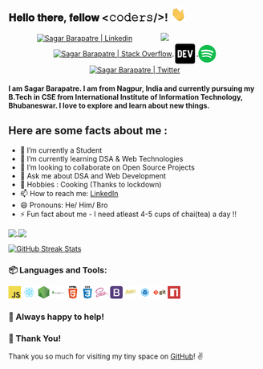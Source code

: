 <h2> 𝐇𝐞𝐥𝐥𝐨 𝐭𝐡𝐞𝐫𝐞, 𝐟𝐞𝐥𝐥𝐨𝐰 <𝚌𝚘𝚍𝚎𝚛𝚜/>! <img src="https://raw.githubusercontent.com/ABSphreak/ABSphreak/master/gifs/Hi.gif" width="30px"></h2>

<img align='right' src='https://user-images.githubusercontent.com/5713670/87202985-820dcb80-c2b6-11ea-9f56-7ec461c497c3.gif' width='200"'>

<p align="center">
<a href="https://www.linkedin.com/in/sagarbarapatre02/">
    <img align="center" alt="Sagar Barapatre | Linkedin" width="35px" src="https://github.com/TheDudeThatCode/TheDudeThatCode/blob/master/Assets/Linkedin.svg" />
  </a>
  
  <a href="https://stackoverflow.com/users/13044870/sagar-barapatre">
    <img align="center" alt="Sagar Barapatre | Stack Overflow" width="45px" src="https://cdn.sstatic.net/Sites/stackoverflow/company/Img/logos/so/so-icon.svg?v=f13ebeedfa9e" />
  </a>
  
  <a href="https://dev.to/sagarbarapatre">
    <img align="center" alt="Sagar Barapatre | Dev.to" width="45px" src="./iconfinder_84_Dev_4519024.png" />
  </a>
    
   
   
  
  <a href="https://open.spotify.com/playlist/15QxQP29OnyZ9r2xKggtKT?si=7dPGXdGARLu62Be3fo9IZA">
    <img align="center" alt="Sagar Barapatre | Spotify" width="35px" src="./iconfinder_Spotify_1298766.png" />
  </a>
<a href="https://www.twitter.com/gobi_masala">
    <img align="center" alt="Sagar Barapatre | Twitter" width="35px" src="https://github.com/TheDudeThatCode/TheDudeThatCode/blob/master/Assets/Twitter.svg" />
  </a>
    </p>
  
 
  
#### I am Sagar Barapatre. I am from Nagpur, India and currently pursuing my B.Tech in CSE from International Institute of Information Technology, Bhubaneswar. I love to explore and learn about new things.


## Here are some facts about me :

- 🔭 I’m currently a Student
- 🌱 I’m currently learning DSA & Web Technologies
- 👯 I’m looking to collaborate on Open Source Projects
- 🤔 Ask me about DSA and Web Development
- 💬 Hobbies : Cooking (Thanks to lockdown)
- 📫 How to reach me: [LinkedIn](https://www.linkedin.com/in/sagarbarapatre02/)
- 😄 Pronouns: He/ Him/ Bro
- ⚡ Fun fact about me - I need atleast 4-5 cups of chai(tea) a day !!
 
<a href="https://github.com/sagar-barapatre">
  <img align="center" src="https://github-readme-stats.vercel.app/api/top-langs/?username=sagar-barapatre&theme=onedark&hide_langs_below=1" />
</a>

<a href="https://github.com/sagar-barapatre">
  <img align="center" src="https://github-readme-stats.vercel.app/api?username=sagar-barapatre&theme=onedark&show_icons=true" />
</a>

[![GitHub Streak Stats](https://github-readme-streak-stats.herokuapp.com/?user=sagar-barapatre&theme=onedark)](https://github.com/sagar-barapatre/github-readme-streak-stats)

### 📦 Languages and Tools: 

<code><img height="25" src="https://raw.githubusercontent.com/github/explore/80688e429a7d4ef2fca1e82350fe8e3517d3494d/topics/javascript/javascript.png"></code>
<code><img height="25" src="https://raw.githubusercontent.com/github/explore/80688e429a7d4ef2fca1e82350fe8e3517d3494d/topics/react/react.png"></code>
<code><img height="25" src="https://raw.githubusercontent.com/github/explore/80688e429a7d4ef2fca1e82350fe8e3517d3494d/topics/nodejs/nodejs.png"></code>
<code><img height="25" src="https://raw.githubusercontent.com/github/explore/5c058a388828bb5fde0bcafd4bc867b5bb3f26f3/topics/mongodb/mongodb.png"></code>
<code><img height="25" src="https://raw.githubusercontent.com/github/explore/80688e429a7d4ef2fca1e82350fe8e3517d3494d/topics/html/html.png"></code>
<code><img height="25" src="https://raw.githubusercontent.com/github/explore/80688e429a7d4ef2fca1e82350fe8e3517d3494d/topics/css/css.png"></code>
<code><img height="25" src="https://raw.githubusercontent.com/github/explore/80688e429a7d4ef2fca1e82350fe8e3517d3494d/topics/sass/sass.png"></code>
<code><img height="25" src="https://raw.githubusercontent.com/github/explore/80688e429a7d4ef2fca1e82350fe8e3517d3494d/topics/bootstrap/bootstrap.png"></code>
<code><img height="25" src="https://raw.githubusercontent.com/github/explore/cb39e2385dfcec8a661d01bfacff6b1e33bbaa9d/topics/babel/babel.png"></code>
<code><img height="25" src="https://raw.githubusercontent.com/github/explore/80688e429a7d4ef2fca1e82350fe8e3517d3494d/topics/webpack/webpack.png"></code>
<code><img height="25" src="https://raw.githubusercontent.com/github/explore/80688e429a7d4ef2fca1e82350fe8e3517d3494d/topics/git/git.png"></code>
<code><img height="25" src="https://raw.githubusercontent.com/github/explore/80688e429a7d4ef2fca1e82350fe8e3517d3494d/topics/npm/npm.png"></code>




### :handshake: Always happy to help!


### :hugs: Thank You!
Thank you so much for visiting my tiny space on [GitHub](https://www.google.com)! :v: 


 
